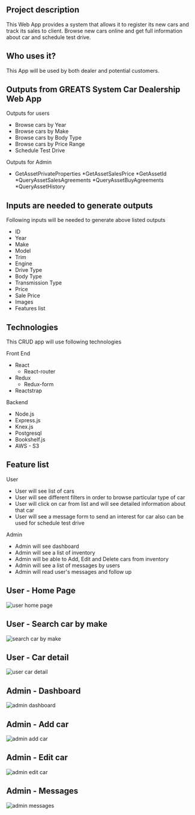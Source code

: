 ## Project description
This Web App provides a system that allows it to register its new cars and track its sales to client. Browse new cars online and get full information about car and schedule test drive.

## Who uses it?
This App will be used by both dealer and potential customers.

## Outputs from GREATS System Car Dealership Web App
Outputs for users
  * Browse cars by Year
  * Browse cars by Make
  * Browse cars by Body Type
  * Browse cars by Price Range
  * Schedule Test Drive

Outputs for Admin
  * GetAssetPrivateProperties
  *GetAssetSalesPrice
  *GetAssetId
  *QueryAssetSalesAgreements
  *QueryAssetBuyAgreements
  *QueryAssetHistory
## Inputs are needed to generate outputs
Following inputs will be needed to generate above listed outputs
  * ID
  * Year
  * Make
  * Model
  * Trim
  * Engine
  * Drive Type
  * Body Type
  * Transmission Type
  * Price
  * Sale Price
  * Images
  * Features list

## Technologies
This CRUD app will use following technologies

Front End
  * React
    * React-router
  * Redux
    * Redux-form
  * Reactstrap

Backend
  * Node.js
  * Express.js
  * Knex.js
  * Postgresql
  * Bookshelf.js
  * AWS - S3

## Feature list
User
  * User will see list of cars
  * User will see different filters in order to browse particular type of car
  * User will click on car from list and will see detailed information about that car
  * User will see a message form to send an interest for car also can be used for schedule test drive

Admin
  * Admin will see dashboard
  * Admin will see a list of inventory
  * Admin will be able to Add, Edit and Delete cars from inventory
  * Admin will see a list of messages by users
  * Admin will read user's messages and follow up

## User - Home Page

![user home page]()

## User - Search car by make

![search car by make]()

## User - Car detail

![user car detail]()

## Admin - Dashboard

![admin dashboard]()

## Admin - Add car

![admin add car]()

## Admin - Edit car

![admin edit car]()

## Admin - Messages

![admin messages]()
